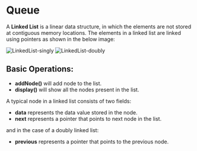 # Queue

A <b>Linked List</b> is a linear data structure, in which the elements are not stored at contiguous memory locations. The elements in a linked list are linked using pointers as shown in the below image:

![LinkedList-singly](https://user-images.githubusercontent.com/57627290/234336376-bfc93cc6-1b0c-42cb-9112-86589e059415.png)
![LinkedList-doubly](https://user-images.githubusercontent.com/57627290/234336368-35c35384-2d38-440e-8985-8041ba12807e.png)

## Basic Operations:

- **addNode()** will add node to the list. 
- **display()** will show all the nodes present in the list.

A typical node in a linked list consists of two fields:

- **data** represents the data value stored in the node.
- **next** represents a pointer that points to next node in the list.

and in the case of a doubly linked list:
- **previous** represents a pointer that points to the previous node.
